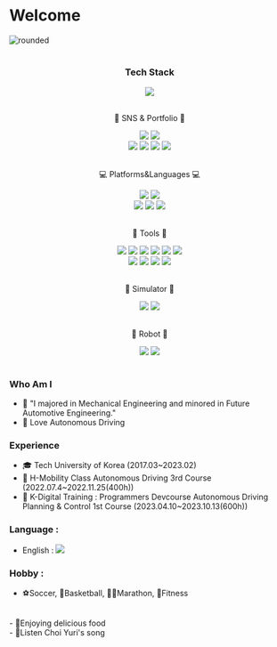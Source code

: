 # Welcome

![rounded](https://capsule-render.vercel.app/api?type=rounded&color=timeGradient&text=parkjunchun's%20Github&fontAlignY=50&fontSize=50&height=200&stroke=000000&strokeWidth=2)



#
</div>
<div align=center>
  <h3> Tech Stack </h3>
  <div align="center">
<img src=https://hits.seeyoufarm.com/api/count/incr/badge.svg?url=https%3A%2F%2Fgithub.com%2Fparkjungchun%2Fhit-counter&count_bg=%2332C6CA&title_bg=%234F83CE&icon=awesomelists.svg&icon_color=%23000000&title=VISIT&edge_flat=false)](https://hits.seeyoufarm.com)/>
</div>
	</br>
<div align="center">
	<p>📱 SNS & Portfolio 📱</p>
</div>
<div align="center">
    <img src=https://img.shields.io/badge/Gmail-D14836?style=flat&logo=Gmail&logoColor=white&link=mailto:jungchunpark97@gmail.com/>
    <img src=https://img.shields.io/badge/Velog-555263?style=flat&logo=Velog&link=https://velog.io/@chun8685/&logoColor=white)](https://velog.io/@chun8685/)/>
</br>
	<img src=https://img.shields.io/badge/FireFightingCar-181717?style=flat&logo=Github&link=https://github.com/parkjungchun/CapstoneDesign_FirefightingCar/&logoColor=white)](https://github.com/parkjungchun/CapstoneDesign_FirefightingCar)/>
	<img src=https://img.shields.io/badge/LKS-181717?style=flat&logo=Github&link=https://github.com/parkjungchun/ProgrammersDevcourse_LaneKeepingSystem/&logoColor=white)](https://github.com/parkjungchun/ProgrammersDevcourse_LaneKeepingSystem)/>
	<img src=https://img.shields.io/badge/Obstacle_Avoidance_Driving-181717?style=flat&logo=Github&link=https://github.com/parkjungchun/ProgrammersDevcourse_ObstacleAvoidance/&logoColor=white)](https://github.com/parkjungchun/ProgrammersDevcourse_ObstacleAvoidance)/>
    <img src=https://img.shields.io/badge/Morai_Simulator-181717?style=flat&logo=Github&link=https://github.com/parkjungchun/ProgrammersDevcourse_Morai/&logoColor=white)](https://github.com/parkjungchun/ProgrammersDevcourse_Morai)/>
</div>

</div>
</br>
<div align=center>
	<p>💻 Platforms&Languages 💻</p>
</div>
<div align="center">
  <img src="https://img.shields.io/badge/Linux-FCC624?style=flat&logo=Linux&logoColor=black" />
  <img src="https://img.shields.io/badge/Ubuntu-E95420?style=flat&logo=Ubuntu&logoColor=white" />
	</br>
  <img src="https://img.shields.io/badge/C-EF5C55?style=flat&logo=C&logoColor=white" />
  <img src="https://img.shields.io/badge/C++-37814A?style=flat&logo=Celery&logoColor=white" />
  <img src="https://img.shields.io/badge/Python-3776AB?style=flat&logo=Python&logoColor=white" />
</div>
</br>
</div>
<div align=center>
	<p>🔧 Tools 🔧</p>
</div>
<div align=center>
	<img src="https://img.shields.io/badge/Visual%20Studio%20Code-007ACC?style=flat&logo=VisualStudioCode&logoColor=white" />
	<img src="https://img.shields.io/badge/PyCharm-000000?style=flat&logo=PyCharm&logoColor=white" />
	<img src="https://img.shields.io/badge/GitHub-181717?style=flat&logo=GitHub&logoColor=white" />
	<img src="https://img.shields.io/badge/Notion-000000?style=flat&logo=Notion&logoColor=white" />
	<img src="https://img.shields.io/badge/Raspiberry Pi-A22846?style=flat&logo=RaspberryPi&logoColor=white" />
  	<img src="https://img.shields.io/badge/Arduino-00878F?style=flat&logo=Arduino&logoColor=white" />
	</br>
     	<img src="https://img.shields.io/badge/AutoCAD-000000?style=flat&logo=Autodesk&logoColor=white" />
    	<img src="https://img.shields.io/badge/SolidWorks-005386?style=flat&logo=DassaultSystemes&logoColor=white" />
     	<img src="https://img.shields.io/badge/Matlab-orange"/>
      	<img src="https://img.shields.io/badge/Labview-FFDB00?style=flat&logo=Labview&logoColor=white" />
  	
</div>
</br>
<div align=center>
	<p>🎦 Simulator 🎦</p>
</div>
<div align=center>
  	<img src="https://img.shields.io/badge/Gazebo-orange"/>
 	<img src="https://img.shields.io/badge/MORAI-blue"/>
</div>
</br>
<div align=center>
	<p>🚙 Robot 🚙</p>
</div>
<div align=center>
  	<img src="https://img.shields.io/badge/TurtleBot3-green"/>
    <img src="https://img.shields.io/badge/Xycar-darkred"/>
</div>

#

### Who Am I

- 🥇 "I majored in Mechanical Engineering and minored in Future Automotive Engineering."
- 🚐 Love Autonomous Driving

### Experience

- 🎓 Tech University of Korea (2017.03~2023.02)
- 📕 H-Mobility Class Autonomous Driving 3rd Course (2022.07.4~2022.11.25(400h))
- 📗 K-Digital Training : Programmers Devcourse Autonomous Driving Planning & Control 1st Course (2023.04.10~2023.10.13(600h))

### Language :

- English : <img src="https://img.shields.io/badge/OPIC-IM2-blue"/>

### Hobby : 

- ⚽Soccer, 🏀Basketball, 🏃‍♂️Marathon, 💪Fitness
</br>
- 🥘Enjoying delicious food
</br>
- 🎵Listen Choi Yuri's song
